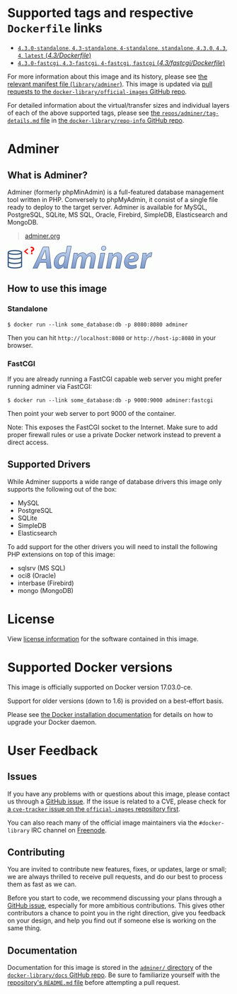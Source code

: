<!--

********************************************************************************

WARNING:

    DO NOT EDIT "adminer/README.md"

    IT IS AUTO-GENERATED

    (from the other files in "adminer/" combined with a set of templates)

********************************************************************************

-->

# Supported tags and respective `Dockerfile` links

-	[`4.3.0-standalone`, `4.3-standalone`, `4-standalone`, `standalone`, `4.3.0`, `4.3`, `4`, `latest` (*4.3/Dockerfile*)](https://github.com/TimWolla/docker-adminer/blob/583a3425bf560b744f0ac16be398b2b589474c8b/4.3/Dockerfile)
-	[`4.3.0-fastcgi`, `4.3-fastcgi`, `4-fastcgi`, `fastcgi` (*4.3/fastcgi/Dockerfile*)](https://github.com/TimWolla/docker-adminer/blob/a07553cc164c5fd9533cda44568a58dfad0fa864/4.3/fastcgi/Dockerfile)

For more information about this image and its history, please see [the relevant manifest file (`library/adminer`)](https://github.com/docker-library/official-images/blob/master/library/adminer). This image is updated via [pull requests to the `docker-library/official-images` GitHub repo](https://github.com/docker-library/official-images/pulls?q=label%3Alibrary%2Fadminer).

For detailed information about the virtual/transfer sizes and individual layers of each of the above supported tags, please see [the `repos/adminer/tag-details.md` file](https://github.com/docker-library/repo-info/blob/master/repos/adminer/tag-details.md) in [the `docker-library/repo-info` GitHub repo](https://github.com/docker-library/repo-info).

# Adminer

## What is Adminer?

Adminer (formerly phpMinAdmin) is a full-featured database management tool written in PHP. Conversely to phpMyAdmin, it consist of a single file ready to deploy to the target server. Adminer is available for MySQL, PostgreSQL, SQLite, MS SQL, Oracle, Firebird, SimpleDB, Elasticsearch and MongoDB.

> [adminer.org](https://www.adminer.org)

![logo](https://raw.githubusercontent.com/docker-library/docs/95569c9119afe7b11a233105d398f99d93d2fcce/adminer/logo.png)

## How to use this image

### Standalone

	$ docker run --link some_database:db -p 8080:8080 adminer

Then you can hit `http://localhost:8080` or `http://host-ip:8080` in your browser.

### FastCGI

If you are already running a FastCGI capable web server you might prefer running adminer via FastCGI:

	$ docker run --link some_database:db -p 9000:9000 adminer:fastcgi

Then point your web server to port 9000 of the container.

Note: This exposes the FastCGI socket to the Internet. Make sure to add proper firewall rules or use a private Docker network instead to prevent a direct access.

## Supported Drivers

While Adminer supports a wide range of database drivers this image only supports the following out of the box:

-	MySQL
-	PostgreSQL
-	SQLite
-	SimpleDB
-	Elasticsearch

To add support for the other drivers you will need to install the following PHP extensions on top of this image:

-	sqlsrv (MS SQL)
-	oci8 (Oracle)
-	interbase (Firebird)
-	mongo (MongoDB)

# License

View [license information](https://github.com/vrana/adminer/blob/master/readme.txt) for the software contained in this image.

# Supported Docker versions

This image is officially supported on Docker version 17.03.0-ce.

Support for older versions (down to 1.6) is provided on a best-effort basis.

Please see [the Docker installation documentation](https://docs.docker.com/installation/) for details on how to upgrade your Docker daemon.

# User Feedback

## Issues

If you have any problems with or questions about this image, please contact us through a [GitHub issue](https://github.com/TimWolla/docker-adminer/issues). If the issue is related to a CVE, please check for [a `cve-tracker` issue on the `official-images` repository first](https://github.com/docker-library/official-images/issues?q=label%3Acve-tracker).

You can also reach many of the official image maintainers via the `#docker-library` IRC channel on [Freenode](https://freenode.net).

## Contributing

You are invited to contribute new features, fixes, or updates, large or small; we are always thrilled to receive pull requests, and do our best to process them as fast as we can.

Before you start to code, we recommend discussing your plans through a [GitHub issue](https://github.com/TimWolla/docker-adminer/issues), especially for more ambitious contributions. This gives other contributors a chance to point you in the right direction, give you feedback on your design, and help you find out if someone else is working on the same thing.

## Documentation

Documentation for this image is stored in the [`adminer/` directory](https://github.com/docker-library/docs/tree/master/adminer) of the [`docker-library/docs` GitHub repo](https://github.com/docker-library/docs). Be sure to familiarize yourself with the [repository's `README.md` file](https://github.com/docker-library/docs/blob/master/README.md) before attempting a pull request.
